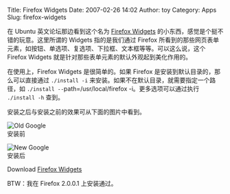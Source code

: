 Title: Firefox Widgets
Date: 2007-02-26 14:02
Author: toy
Category: Apps
Slug: firefox-widgets

在 Ubuntu 英文论坛那边看到这个名为 [Firefox
Widgets](http://ubuntuforums.org/showthread.php?p=2206886)
的小东西，感觉是个挺不错的玩意。这里所谓的 Widgets 指的是我们通过
Firefox
所看到的那些网页表单元素，如按钮、单选项、复选项、下拉框、文本框等等。可以这么说，这个
Firefox Widgets 就是针对那些表单元素的默认外观起到美化作用的。

在使用上，Firefox Widgets 是很简单的。如果 Firefox
是安装到默认目录的，那么可以直接通过 `./install -i`
来安装。如果不在默认目录，就需要指定一个路径，如
`./install --`path=/usr/local/firefox -i。更多选项可以通过执行
`./install -h` 查到。

安装之后与安装之前的效果可从下面的图片中看到。

![Old Google](http://i.linuxtoy.org/i/2007/02/oldgoogle.png)  
安装前

![New Google](http://i.linuxtoy.org/i/2007/02/newgoogle.png)  
安装后

Download [Firefox Widgets](http://linuxtoy.org/dls/)

BTW：我在 Firefox 2.0.0.1 上安装通过。
